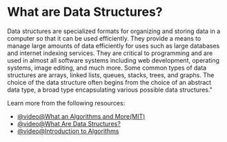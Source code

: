 # What are Data Structures?

Data structures are specialized formats for organizing and storing data in a computer so that it can be used efficiently. They provide a means to manage large amounts of data efficiently for uses such as large databases and internet indexing services. They are critical to programming and are used in almost all software systems including web development, operating systems, image editing, and much more. Some common types of data structures are arrays, linked lists, queues, stacks, trees, and graphs. The choice of the data structure often begins from the choice of an abstract data type, a broad type encapsulating various possible data structures."

Learn more from the following resources:

- [@video@What an Algorithms and More(MIT)](https://youtu.be/Zc54gFhdpLA?si=F_1QRigN_h2t2nSp&t=133)
- [@video@What Are Data Structures?](https://www.youtube.com/watch?v=bum_19loj9A)
- [@video@Introduction to Algorithms](https://www.youtube.com/watch?v=0IAPZzGSbME)
